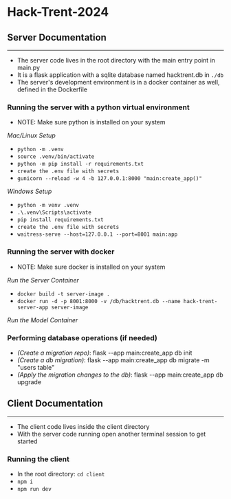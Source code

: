 # Hack-Trent-2024

## Server Documentation

***

* The server code lives in the root directory with the main entry point in main.py
* It is a flask application with a sqlite database named hacktrent.db in `./db`
* The server's development environment is in a docker container as well, defined in the Dockerfile

### Running the server with a python virtual environment

* NOTE: Make sure python is installed on your system

*Mac/Linux Setup*

- `python -m .venv`
- `source .venv/bin/activate`
- `python -m pip install -r requirements.txt`
- `create the .env file with secrets`
- `gunicorn --reload -w 4 -b 127.0.0.1:8000 "main:create_app()"`

*Windows Setup*

- `python -m venv .venv`
- `.\.venv\Scripts\activate`
- `pip install requirements.txt`
- `create the .env file with secrets`
- `waitress-serve --host=127.0.0.1 --port=8001 main:app`

### Running the server with docker

* NOTE: Make sure docker is installed on your system

*Run the Server Container*

- `docker build -t server-image .`
- `docker run -d -p 8001:8000 -v /db/hacktrent.db --name hack-trent-server-app server-image`

*Run the Model Container*

### Performing database operations (if needed)

- *(Create a migration repo)*: flask --app main:create_app db init
- *(Create a db migration)*: flask --app main:create_app db migrate -m "users table"
- *(Apply the migration changes to the db)*: flask --app main:create_app db upgrade

## Client Documentation

***

* The client code lives inside the client directory
* With the server code running open another terminal session to get started

### Running the client

- In the root directory: `cd client`
- `npm i`
- `npm run dev`